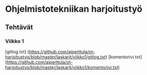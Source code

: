 # Ohjelmistotekniikan harjoitustyö

## Tehtävät

### Viikko 1

[gitlog.txt] (https://github.com/ajperttula/ot-harjoitustyo/blob/master/laskarit/viikko1/gitlog.txt)
[komentorivi.txt] (https://github.com/ajperttula/ot-harjoitustyo/blob/master/laskarit/viikko1/komentorivi.txt)

